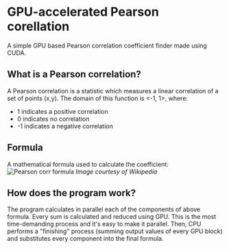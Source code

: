 # GPU-accelerated Pearson corellation
A simple GPU based Pearson correlation coefficient finder made using CUDA.
## What is a Pearson correlation?
A Pearson correlation is a statistic which measures a linear correlation of a set of points (x,y).
The domain of this function is <-1, 1>, where:
- 1 indicates a positive correlation
- 0 indicates no correlation
- -1 indicates a negative correlation
## Formula
A mathematical formula used to calculate the coefficient:
![Pearson corr formula](https://wikimedia.org/api/rest_v1/media/math/render/svg/435a23c499a2450f0752112e69a9b808336a7cce)
*Image courtesy of Wikipedia*
## How does the program work?
The program calculates in parallel each of the components of above formula.
Every sum is calculated and reduced using GPU. This is the most time-demanding process and it's easy to make it parallel. Then, CPU performs a "finishing" process (summing output values of every GPU block) and substitutes every component into the final formula.